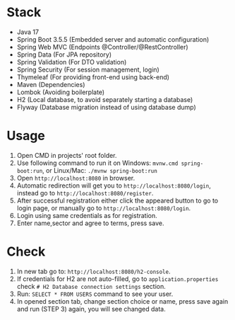 # Stack
- Java 17
- Spring Boot 3.5.5 (Embedded server and automatic configuration)
- Spring Web MVC (Endpoints @Controller/@RestController)
- Spring Data (For JPA repository)
- Spring Validation (For DTO validation)
- Spring Security (For session management, login)
- Thymeleaf (For providing front-end using back-end)
- Maven (Dependencies)
- Lombok (Avoiding boilerplate)
- H2 (Local database, to avoid separately starting a database)
- Flyway (Database migration instead of using database dump)

# Usage
1. Open CMD in projects' root folder.
2. Use following command to run it on Windows: ```mvnw.cmd spring-boot:run```, or Linux/Mac: ```./mvnw spring-boot:run```
3. Open ```http://localhost:8080``` in browser.
4. Automatic redirection will get you to ```http://localhost:8080/login```, instead go to ```http://localhost:8080/register```.
5. After successful registration either click the appeared button to go to login page, or manually go to ```http://localhost:8080/login```.
6. Login using same credentials as for registration.
7. Enter name,sector and agree to terms, press save.
# Check
1. In new tab go to: ```http://localhost:8080/h2-console```.
2. If credentials for H2 are not auto-filled, go to ```application.properties``` check ```# H2 Database connection settings``` section.
3. Run: ```SELECT * FROM USERS``` command to see your user.
4. In opened section tab, change section choice or name, press save again and run (STEP 3) again, you will see changed data. 